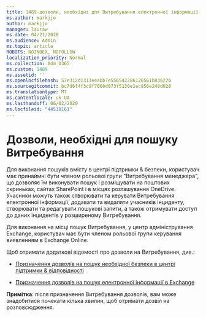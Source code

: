 ```yaml
---
title: 1489-дозволи, необхідні для Витребування електронної інформації-пошук
ms.author: markjjo
author: markjjo
manager: lauraw
ms.date: 04/21/2020
ms.audience: Admin
ms.topic: article
ROBOTS: NOINDEX, NOFOLLOW
localization_priority: Normal
ms.collection: Adm_O365
ms.custom: 1489
ms.assetid: ''
ms.openlocfilehash: 57e312d1313e4abb7e556542286126561b836226
ms.sourcegitcommit: bc7d6f4f3c9f7060d073f5130e1ec856e248d020
ms.translationtype: MT
ms.contentlocale: uk-UA
ms.lasthandoff: 06/02/2020
ms.locfileid: "44510161"
---
```

# <a name="permissions-required-for-ediscovery-searches"></a>Дозволи, необхідні для пошуку Витребування

Для виконання пошуків вмісту в центрі підтримки & безпеки, користувач має принаймні бути членом рольової групи "Витребування менеджера", що дозволяє їм виконувати пошук і розміщувати на поштових скриньках, сайтах SharePoint і в місцях розташування OneDrive. Учасники можуть також створювати та керувати Витребування електронної інформації, додавати та видаляти учасників інциденту, створювати та редагувати пошукові запити, а також отримувати доступ до даних інцидентів у розширеному Витребування.

Для виконання на місці пошук Витребування, у центр адміністрування Exchange, користувач має бути членом рольової групи керування виявленням в Exchange Online.

Щоб отримати додаткові відомості про дозволи на Витребування, див.: 

- [Призначення дозволів на пошук необхідної безпеки в центрі підтримки & відповідності](https://docs.microsoft.com/microsoft-365/compliance/assign-ediscovery-permissions)

- [Призначення дозволів на пошук електронної інформації в Exchange](https://docs.microsoft.com/exchange/security-and-compliance/in-place-ediscovery/assign-ediscovery-permissions)

**Примітка**: після призначення Витребування дозволів, вам може знадобитися почекати кілька хвилин, щоб отримати дозвіл на розповсюдження.
